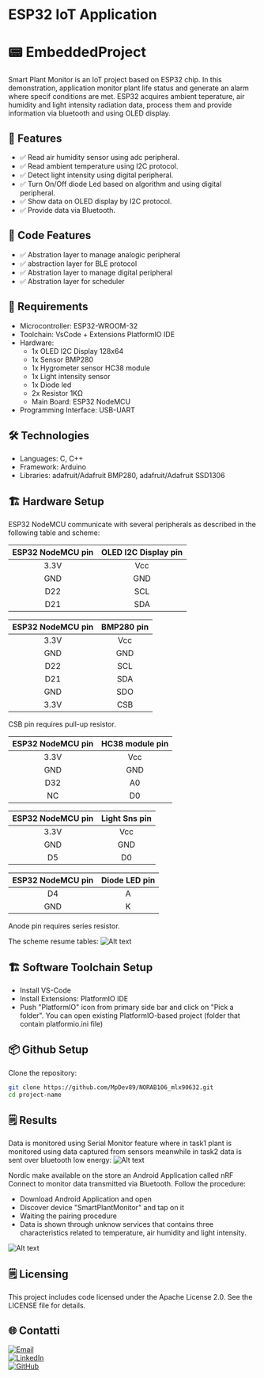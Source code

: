 # ESP32 IoT Application

# 📟 EmbeddedProject
Smart Plant Monitor is an IoT project based on ESP32 chip. In this demonstration, application monitor plant life status and generate an alarm where specif conditions are met. ESP32 acquires ambient teperature, air humidity and light intensity radiation data, process them and provide information via bluetooth and using OLED display.

## 🚀 Features
- ✅ Read air humidity sensor using adc peripheral.
- ✅ Read ambient temperature using I2C protocol.
- ✅ Detect light intensity using digital peripheral.
- ✅ Turn On/Off diode Led based on algorithm and using digital peripheral.
- ✅ Show data on OLED display by I2C protocol.
- ✅ Provide data via Bluetooth.

## 🚀 Code Features
- ✅ Abstration layer to manage analogic peripheral
- ✅ abstraction layer for BLE protocol
- ✅ Abstration layer to manage digital peripheral
- ✅ Abstration layer for scheduler

## 🔧 Requirements
- Microcontroller: ESP32-WROOM-32
- Toolchain: VsCode + Extensions PlatformIO IDE
- Hardware:
  - 1x OLED I2C Display 128x64
  - 1x Sensor BMP280
  - 1x Hygrometer sensor HC38 module
  - 1x Light intensity sensor
  - 1x Diode led
  - 2x Resistor 1KΩ
  - Main Board: ESP32 NodeMCU
- Programming Interface: USB-UART

## 🛠️ Technologies
- Languages: C, C++
- Framework: Arduino
- Libraries: adafruit/Adafruit BMP280, adafruit/Adafruit SSD1306

## 🏗️ Hardware Setup
ESP32 NodeMCU communicate with several peripherals as described in the following table and scheme:

| ESP32 NodeMCU pin | OLED I2C Display pin |
|:-----------:|:------------:|
| 3.3V      | Vcc |
| GND    | GND |
| D22    | SCL |
| D21    | SDA |

| ESP32 NodeMCU pin | BMP280 pin |
|:-----------:|:------------:|
| 3.3V      | Vcc |
| GND    | GND |
| D22    | SCL |
| D21    | SDA |
| GND    | SDO |
| 3.3V    | CSB |

CSB pin requires pull-up resistor.

| ESP32 NodeMCU pin | HC38 module pin |
|:-----------:|:------------:|
| 3.3V      | Vcc |
| GND    | GND |
| D32    | A0 |
| NC    | D0 |

| ESP32 NodeMCU pin | Light Sns pin |
|:-----------:|:------------:|
| 3.3V      | Vcc |
| GND    | GND |
| D5    | D0 |

| ESP32 NodeMCU pin | Diode LED pin |
|:-----------:|:------------:|
| D4      | A |
| GND    | K |

Anode pin requires series resistor.

The scheme resume tables:
![Alt text](images/scheme.png)

## 🏗️ Software Toolchain Setup
- Install VS-Code
- Install Extensions: PlatformIO IDE
- Push "PlatformIO" icon from primary side bar and click on "Pick a folder". You can open existing PlatformIO-based project (folder that contain platformio.ini file)

## 📦 Github Setup
Clone the repository:
```bash
git clone https://github.com/MpDev89/NORAB106_mlx90632.git
cd project-name
```
## 🗒️ Results
Data is monitored using Serial Monitor feature where in task1 plant is monitored using data captured from sensors meanwhile in task2 data is sent over bluetooth low energy:
![Alt text](images/SerialMonitor.png)

Nordic make available on the store an Android Application called nRF Connect to monitor data transmitted via Bluetooth.
Follow the procedure:
- Download Android Application and open
- Discover device "SmartPlantMonitor" and tap on it
- Waiting the pairing procedure 
- Data is shown through unknow services that contains three characteristics related to temperature, air humidity and light intensity. 

![Alt text](images/nRFConnect.jpg)

## 🗒️ Licensing
This project includes code licensed under the Apache License 2.0.
See the LICENSE file for details.

## 🌐 Contatti
[![Email](https://img.shields.io/badge/mail-marconatale%20parise-blue)](mailto:mp@tech-in-mind.it)  
[![LinkedIn](https://img.shields.io/badge/Linkedin-marconatale%20parise-blue)](https://www.linkedin.com/in/marconatale-parise-48a07b94)  
[![GitHub](https://img.shields.io/badge/Account-Github-black)](https://github.com/MpDev89)